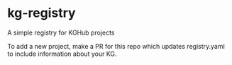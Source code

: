 # kg-registry
A simple registry for KGHub projects

To add a new project, make a PR for this repo which updates registry.yaml to include information about your KG.